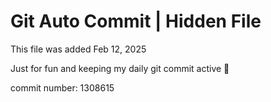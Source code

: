 # Git Auto Commit | Hidden File

This file was added Feb 12, 2025

Just for fun and keeping my daily git commit active 🤪

commit number: 1308615

